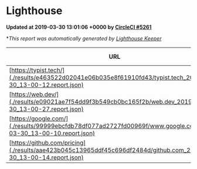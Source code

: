 
# Lighthouse

**Updated at 2019-03-30 13:01:06 +0000 by [CircleCI #5261](https://circleci.com/gh/ItinerisLtd/lighthouse-keeper-example/5261)**

**This report was automatically generated by [Lighthouse Keeper](https://github.com/itinerisltd/lighthouse-keeper)*

| URL | Performance | Accessibility | Best Practices | SEO | PWA | Updated At |
| --- | --- | --- | --- | --- | --- | --- |
| [https://typist.tech/](./results/e463522d02041e06b035e8f61910fd43/typist.tech_2019-03-30_13-00-12.report.json) | 1 |  |  |  |  | 2019-03-30T13:00:12.296Z |
| [https://web.dev/](./results/e09021ae7f54dd9f3b549cb0bc165f2b/web.dev_2019-03-30_13-00-27.report.json) | 0.91 | 0.93 | 1 | 0.96 | 1 | 2019-03-30T13:00:27.204Z |
| [https://google.com/](./results/99999ebcfdb78df077ad2727fd00969f/www.google.com_2019-03-30_13-00-10.report.json) | 0.96 | 0.71 | 0.93 | 0.82 | 0.58 | 2019-03-30T13:00:10.557Z |
| [https://github.com/pricing](./results/aae423b045c13965ddf45c696df2484d/github.com_2019-03-30_13-00-14.report.json) | 0.88 | 0.89 | 0.93 | 0.9 | 0.58 | 2019-03-30T13:00:14.314Z |

